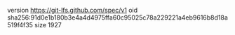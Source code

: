 version https://git-lfs.github.com/spec/v1
oid sha256:91d0e1b180b3e4a4d4975ffa60c95025c78a229221a4eb9616b8d18a519f4f35
size 1927
